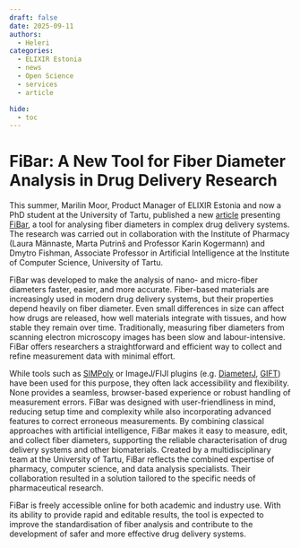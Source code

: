 ```yaml
---
draft: false
date: 2025-09-11
authors:
  - Heleri
categories:
  - ELIXIR Estonia
  - news
  - Open Science
  - services
  - article

hide:
  - toc
---
```


# FiBar: A New Tool for Fiber Diameter Analysis in Drug Delivery Research

This summer, Marilin Moor, Product Manager of ELIXIR Estonia and now a PhD student at the University of Tartu, published a new [article](https://doi.org/10.1016/j.ejps.2025.107179) presenting [FiBar](https://fibar.elixir.ut.ee/), a tool for analysing fiber diameters in complex drug delivery systems. The research was carried out in collaboration with the Institute of Pharmacy (Laura Männaste, Marta Putrinš and Professor Karin Kogermann) and Dmytro Fishman, Associate Professor in Artificial Intelligence at the Institute of Computer Science, University of Tartu.

<!-- more -->

FiBar was developed to make the analysis of nano- and micro-fiber diameters faster, easier, and more accurate. Fiber-based materials are increasingly used in modern drug delivery systems, but their properties depend heavily on fiber diameter. Even small differences in size can affect how drugs are released, how well materials integrate with tissues, and how stable they remain over time. Traditionally, measuring fiber diameters from scanning electron microscopy images has been slow and labour-intensive. FiBar offers researchers a straightforward and efficient way to collect and refine measurement data with minimal effort.

While tools such as [SIMPoly](https://doi.org/10.1089/ten.tec.2020.0304) or ImageJ/FIJI plugins (e.g. [DiameterJ](https://doi.org/10.1016/j.biomaterials.2015.05.015), [GIFT](https://doi.org/10.1371/journal.pone.0275528)) have been used for this purpose, they often lack accessibility and flexibility. None provides a seamless, browser-based experience or robust handling of measurement errors. FiBar was designed with user-friendliness in mind, reducing setup time and complexity while also incorporating advanced features to correct erroneous measurements. By combining classical approaches with artificial intelligence, FiBar makes it easy to measure, edit, and collect fiber diameters, supporting the reliable characterisation of drug delivery systems and other biomaterials. Created by a multidisciplinary team at the University of Tartu, FiBar reflects the combined expertise of pharmacy, computer science, and data analysis specialists. Their collaboration resulted in a solution tailored to the specific needs of pharmaceutical research.

FiBar is freely accessible online for both academic and industry use. With its ability to provide rapid and editable results, the tool is expected to improve the standardisation of fiber analysis and contribute to the development of safer and more effective drug delivery systems.
